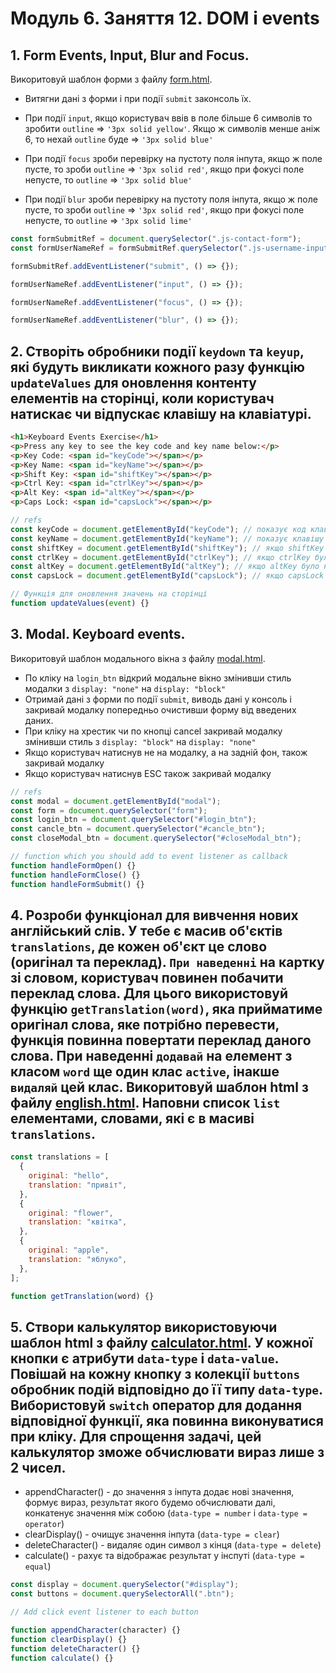 # Модуль 6. Заняття 12. DOM i events

## 1. Form Events, Input, Blur and Focus.

Викоритовуй шаблон форми з файлу [form.html](./form.html).

- Витягни дані з форми і при події `submit` законсоль їх.

- При події `input`, якщо користувач ввів в поле більше 6 символів то зробити `outline` => `'3px solid yellow'`. Якщо ж символів менше аніж 6, то нехай `outline` буде => `'3px solid blue'`

- При події `focus` зроби перевірку на пустоту поля інпута, якщо ж поле пусте, то зроби `outline` => `'3px solid red'`, якщо при фокусі поле непусте, то
  `outline` => `'3px solid blue'`

- При події `blur` зроби перевірку на пустоту поля інпута, якщо ж поле пусте, то зроби `outline` => `'3px solid red'`, якщо при фокусі поле непусте, то
  `outline` => `'3px solid lime'`

```js
const formSubmitRef = document.querySelector(".js-contact-form");
const formUserNameRef = formSubmitRef.querySelector(".js-username-input");

formSubmitRef.addEventListener("submit", () => {});

formUserNameRef.addEventListener("input", () => {});

formUserNameRef.addEventListener("focus", () => {});

formUserNameRef.addEventListener("blur", () => {});
```

## 2. Створіть обробники події `keydown` та `keyup`, якi будуть викликати кожного разу функцію `updateValues` для оновлення контенту елементів на сторінці, коли користувач натискає чи відпускає клавішу на клавіатурі.

```html
<h1>Keyboard Events Exercise</h1>
<p>Press any key to see the key code and key name below:</p>
<p>Key Code: <span id="keyCode"></span></p>
<p>Key Name: <span id="keyName"></span></p>
<p>Shift Key: <span id="shiftKey"></span></p>
<p>Ctrl Key: <span id="ctrlKey"></span></p>
<p>Alt Key: <span id="altKey"></span></p>
<p>Caps Lock: <span id="capsLock"></span></p>
```

```js
// refs
const keyCode = document.getElementById("keyCode"); // показує код клавіші на яку було нажато
const keyName = document.getElementById("keyName"); // показує клавішу на яку було нажато
const shiftKey = document.getElementById("shiftKey"); // якщо shiftKey було нажато показує 'Pressed' інакше 'Not Pressed'
const ctrlKey = document.getElementById("ctrlKey"); // якщо ctrlKey було нажато показує 'Pressed' інакше 'Not Pressed'
const altKey = document.getElementById("altKey"); // якщо altKey було нажато показує 'Pressed' інакше 'Not Pressed'
const capsLock = document.getElementById("capsLock"); // якщо capsLock увімкнено показує 'On' інакше 'Off'

// Функція для оновлення значень на сторінці
function updateValues(event) {}
```

## 3. Modal. Keyboard events.

Викоритовуй шаблон модального вікна з файлу [modal.html](./modal.html).

- По кліку на `login_btn` відкрий модальне вікно змінивши стиль модалки з `display: "none"` на `display: "block" `
- Отримай дані з форми по події `submit`, виводь дані у консоль і закривай модалку попередньо очистивши форму від введених даних.
- При кліку на хрестик чи по кнопці cancel закривай модалку змінивши стиль з `display: "block"` на `display: "none" `
- Якщо користувач натиснув не на модалку, а на задній фон, також закривай модалку
- Якщо користувач натиснув ESC також закривай модалку

```js
// refs
const modal = document.getElementById("modal");
const form = document.querySelector("form");
const login_btn = document.querySelector("#login_btn");
const cancle_btn = document.querySelector("#cancle_btn");
const closeModal_btn = document.querySelector("#closeModal_btn");

// function which you should add to event listener as callback
function handleFormOpen() {}
function handleFormClose() {}
function handleFormSubmit() {}
```

## 4. Розроби функціонал для вивчення нових англійський слів. У тебе є масив об'єктів `translations`, де кожен об'єкт це слово (оригінал та переклад). `При наведенні` на картку зі словом, користувач повинен побачити переклад слова. Для цього використовуй функцію `getTranslation(word)`, яка прийматиме оригінал слова, яке потрібно перевести, функція повинна повертати переклад даного слова. При наведенні `додавай` на елемент з класом `word` ще один клас `active`, інакше `видаляй` цей клас. Викоритовуй шаблон html з файлу [english.html](./english.html). Наповни список `list` елементами, словами, які є в масиві `translations`.

```js
const translations = [
  {
    original: "hello",
    translation: "привіт",
  },
  {
    original: "flower",
    translation: "квітка",
  },
  {
    original: "apple",
    translation: "яблуко",
  },
];

function getTranslation(word) {}
```

## 5. Створи калькулятор використовуючи шаблон html з файлу [calculator.html](./calculator.html). У кожної кнопки є атрибути `data-type` i `data-value`. Повішай на кожну кнопку з колекції `buttons` обробник подій відповідно до її типу `data-type`. Вибористовуй `switch` оператор для додання відповідної функції, яка повинна виконуватися при кліку. Для спрощення задачі, цей калькулятор зможе обчислювати вираз лише з 2 чисел.

- appendCharacter() - до значення з інпута додає нові значення, формує вираз, результат якого будемо обчислювати далі, конкатенує значення між собою (`data-type = number` і `data-type = operator`)
- clearDisplay() - очищує значення інпута (`data-type = clear`)
- deleteCharacter() - видаляє один символ з кінця (`data-type = delete`)
- calculate() - рахує та відображає результат у інспуті (`data-type = equal`)

```js
const display = document.querySelector("#display");
const buttons = document.querySelectorAll(".btn");

// Add click event listener to each button

function appendCharacter(character) {}
function clearDisplay() {}
function deleteCharacter() {}
function calculate() {}
```
